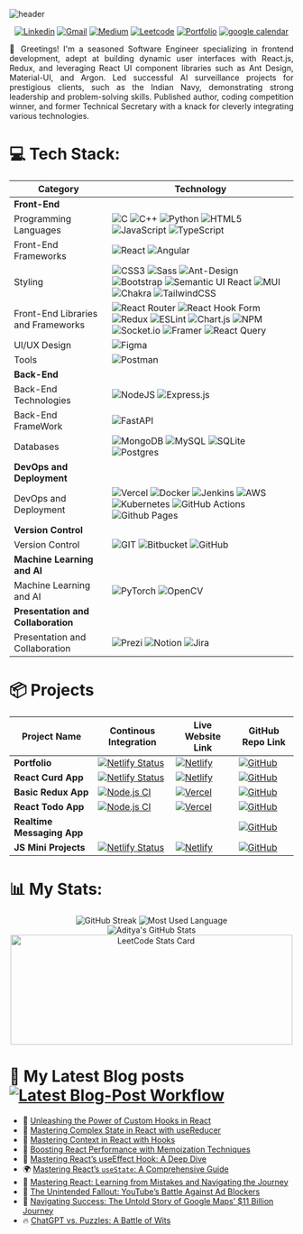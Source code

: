 <!--
[![](https://visitcount.itsvg.in/api?id=Aditya-Armal&icon=0&color=0)](https://visitcount.itsvg.in)

### ✍️ Random Dev Quote
![](https://quotes-github-readme.vercel.app/api?type=horizontal&theme=default)
<h1 align="center">Hi 👋, I'm Aditya Armal</h1>

| **API and Query Language**          |                                                           |
| API Development and Query Language | ![GraphQL](https://img.shields.io/badge/-GraphQL-E10098?style=for-the-badge&logo=graphql&logoColor=white) ![Apollo-GraphQL](https://img.shields.io/badge/-ApolloGraphQL-311C87?style=for-the-badge&logo=apollo-graphql) |
<a href="https://leetcode.com/AdiArmal/"><img src="https://img.shields.io/badge/-LeetCode-FFA116?style=for-the-badge&logo=LeetCode&logoColor=black"></a>

-->

![header](https://capsule-render.vercel.app/api?type=waving&color=gradient&height=300&section=header&text=Aditya%20Armal&fontSize=90&animation=fadeIn&fontAlignY=38&desc=Frontend%20Dev&descAlignY=55&descAlign=71&descSize=31)

<div align="center" text>
  
[![Linkedin](https://img.shields.io/badge/-LinkedIn-blue?style=for-the-badge&logo=Linkedin&logoColor=white)](https://www.linkedin.com/in/aditya-armal/)
[![Gmail](https://img.shields.io/badge/-Gmail-c14438?style=for-the-badge&logo=Gmail&logoColor=white)](mailto:mr.adityaarmal@gmail.com)
[![Medium](https://img.shields.io/badge/Medium-12100E?style=for-the-badge&logo=medium&logoColor=white)](https://medium.com/@aditya-armal)
[![Leetcode](https://img.shields.io/badge/-LeetCode-FFA116?style=for-the-badge&logo=LeetCode&logoColor=black)](https://leetcode.com/AdiArmal/)
[![Portfolio](https://img.shields.io/badge/Portfolio-100000?style=for-the-badge&logo=alchemy&logoColor=white&labelColor=884EA0&color=884EA0)](https://aditya-armal.netlify.com)
<a href='https://calendly.com/aditya-armal' target="_blank"><img alt='google calendar' src='https://img.shields.io/badge/Schedule_time with me-100000?style=for-the-badge&logo=google calendar&logoColor=white&labelColor=black&color=black'/></a>

</div>

<p align="justify">
👋 Greetings! I'm a seasoned Software Engineer specializing in frontend development, adept at building dynamic user interfaces with React.js, Redux, and leveraging React UI component libraries such as Ant Design, Material-UI, and Argon. Led successful AI surveillance projects for prestigious clients, such as the Indian Navy, demonstrating strong leadership and problem-solving skills. Published author, coding competition winner, and former Technical Secretary with a knack for cleverly integrating various technologies.
</p>

# 💻 Tech Stack:

| **Category**                        | **Technology**                                             |
|------------------------------------|-----------------------------------------------------------|
| **Front-End**                       |                                                           |
| Programming Languages              | ![C](https://img.shields.io/badge/c-%2300599C.svg?style=for-the-badge&logo=c&logoColor=white) ![C++](https://img.shields.io/badge/c++-%2300599C.svg?style=for-the-badge&logo=c%2B%2B&logoColor=white) ![Python](https://img.shields.io/badge/python-3670A0?style=for-the-badge&logo=python&logoColor=ffdd54) ![HTML5](https://img.shields.io/badge/html5-%23E34F26.svg?style=for-the-badge&logo=html5&logoColor=white) ![JavaScript](https://img.shields.io/badge/javascript-%23323330.svg?style=for-the-badge&logo=javascript&logoColor=%23F7DF1E) ![TypeScript](https://img.shields.io/badge/typescript-%23007ACC.svg?style=for-the-badge&logo=typescript&logoColor=white) |
| Front-End Frameworks               | ![React](https://img.shields.io/badge/react-%2320232a.svg?style=for-the-badge&logo=react&logoColor=%2361DAFB) ![Angular](https://img.shields.io/badge/angular-%23DD0031.svg?style=for-the-badge&logo=angular&logoColor=white) |
| Styling                            | ![CSS3](https://img.shields.io/badge/css3-%231572B6.svg?style=for-the-badge&logo=css3&logoColor=white) ![Sass](https://img.shields.io/badge/Sass-CC6699?style=for-the-badge&logo=Sass&logoColor=FFFFFF) ![Ant-Design](https://img.shields.io/badge/-AntDesign-%230170FE?style=for-the-badge&logo=ant-design&logoColor=white) ![Bootstrap](https://img.shields.io/badge/bootstrap-%238511FA.svg?style=for-the-badge&logo=bootstrap&logoColor=white) ![Semantic UI React](https://img.shields.io/badge/Semantic%20UI%20React-%2335BDB2.svg?style=for-the-badge&logo=SemanticUIReact&logoColor=white) ![MUI](https://img.shields.io/badge/MUI-%230081CB.svg?style=for-the-badge&logo=mui&logoColor=white) ![Chakra](https://img.shields.io/badge/chakra-%234ED1C5.svg?style=for-the-badge&logo=chakraui&logoColor=white) ![TailwindCSS](https://img.shields.io/badge/tailwindcss-%2338B2AC.svg?style=for-the-badge&logo=tailwind-css&logoColor=white) |
| Front-End Libraries and Frameworks  | ![React Router](https://img.shields.io/badge/React_Router-CA4245?style=for-the-badge&logo=react-router&logoColor=white) ![React Hook Form](https://img.shields.io/badge/React%20Hook%20Form-%23EC5990.svg?style=for-the-badge&logo=reacthookform&logoColor=white) ![Redux](https://img.shields.io/badge/redux-%23593d88.svg?style=for-the-badge&logo=redux&logoColor=white) ![ESLint](https://img.shields.io/badge/ESLint-4B3263?style=for-the-badge&logo=eslint&logoColor=white) ![Chart.js](https://img.shields.io/badge/chart.js-F5788D.svg?style=for-the-badge&logo=chart.js&logoColor=white) ![NPM](https://img.shields.io/badge/NPM-%23CB3837.svg?style=for-the-badge&logo=npm&logoColor=white) ![Socket.io](https://img.shields.io/badge/Socket.io-black?style=for-the-badge&logo=socket.io&badgeColor=010101) ![Framer](https://img.shields.io/badge/Framer-black?style=for-the-badge&logo=framer&logoColor=blue) ![React Query](https://img.shields.io/badge/-React%20Query-FF4154?style=for-the-badge&logo=react%20query&logoColor=white)|
| UI/UX Design                       | ![Figma](https://img.shields.io/badge/figma-%23F24E1E.svg?style=for-the-badge&logo=figma&logoColor=white) |
| Tools                              | ![Postman](https://img.shields.io/badge/Postman-FF6C37?style=for-the-badge&logo=postman&logoColor=white)  |
| **Back-End**                        |                                                           |
| Back-End Technologies              | ![NodeJS](https://img.shields.io/badge/node.js-6DA55F?style=for-the-badge&logo=node.js&logoColor=white) ![Express.js](https://img.shields.io/badge/express.js-%23404d59.svg?style=for-the-badge&logo=express&logoColor=%2361DAFB) |
|Back-End FrameWork | ![FastAPI](https://img.shields.io/badge/FastAPI-005571?style=for-the-badge&logo=fastapi) |
| Databases                          | ![MongoDB](https://img.shields.io/badge/MongoDB-%234ea94b.svg?style=for-the-badge&logo=mongodb&logoColor=white) ![MySQL](https://img.shields.io/badge/mysql-%2300000f.svg?style=for-the-badge&logo=mysql&logoColor=white) ![SQLite](https://img.shields.io/badge/sqlite-%2307405e.svg?style=for-the-badge&logo=sqlite&logoColor=white) ![Postgres](https://img.shields.io/badge/postgres-%23316192.svg?style=for-the-badge&logo=postgresql&logoColor=white) |
| **DevOps and Deployment**           |                                                           |
| DevOps and Deployment              |  ![Vercel](https://img.shields.io/badge/vercel-%23000000.svg?style=for-the-badge&logo=vercel&logoColor=white) ![Docker](https://img.shields.io/badge/docker-%230db7ed.svg?style=for-the-badge&logo=docker&logoColor=white) ![Jenkins](https://img.shields.io/badge/jenkins-%232C5263.svg?style=for-the-badge&logo=jenkins&logoColor=white) ![AWS](https://img.shields.io/badge/AWS-%23FF9900.svg?style=for-the-badge&logo=amazon-aws&logoColor=white) ![Kubernetes](https://img.shields.io/badge/kubernetes-%23326ce5.svg?style=for-the-badge&logo=kubernetes&logoColor=white) ![GitHub Actions](https://img.shields.io/badge/github%20actions-%232671E5.svg?style=for-the-badge&logo=githubactions&logoColor=white) ![Github Pages](https://img.shields.io/badge/github%20pages-121013?style=for-the-badge&logo=github&logoColor=white) |
| **Version Control**                 |                                                           |
| Version Control                    | ![GIT](https://img.shields.io/badge/Git-fc6d26?style=for-the-badge&logo=git&logoColor=white) ![Bitbucket](https://img.shields.io/badge/bitbucket-%230047B3.svg?style=for-the-badge&logo=bitbucket&logoColor=white) ![GitHub](https://img.shields.io/badge/github-%23121011.svg?style=for-the-badge&logo=github&logoColor=white) |
| **Machine Learning and AI**        |                                                           |
| Machine Learning and AI            | ![PyTorch](https://img.shields.io/badge/PyTorch-%23EE4C2C.svg?style=for-the-badge&logo=PyTorch&logoColor=white) ![OpenCV](https://img.shields.io/badge/opencv-%23white.svg?style=for-the-badge&logo=opencv&logoColor=white) |
| **Presentation and Collaboration**  |                                                           |
| Presentation and Collaboration      | ![Prezi](https://img.shields.io/badge/Prezi-%23000000.svg?style=for-the-badge&logo=Prezi&logoColor=white) ![Notion](https://img.shields.io/badge/Notion-%23000000.svg?style=for-the-badge&logo=notion&logoColor=white) ![Jira](https://img.shields.io/badge/jira-%230A0FFF.svg?style=for-the-badge&logo=jira&logoColor=white) |

# 📦 Projects
<div align="center">
  
| Project Name        | Continous Integration | Live Website Link | GitHub Repo Link |
|---------------------|------------|-------------------|-----------------|
|**Portfolio**|[![Netlify Status](https://api.netlify.com/api/v1/badges/2da5dd71-74f5-438b-aa2a-f4458524f25b/deploy-status)](https://app.netlify.com/sites/aditya-armal/deploys)|[![Netlify](https://img.shields.io/badge/netlify-%23000000.svg?style=for-the-badge&logo=netlify&logoColor=#00C7B7)](https://aditya-armal.netlify.app/)|[![GitHub](https://img.shields.io/badge/GitHub-181717?style=for-the-badge&logo=GitHub&logoColor=FFFFFF)]()|
|**React Curd App**|[![Netlify Status](https://api.netlify.com/api/v1/badges/f3917210-f4e4-40e4-9de1-cdd81ba6dc80/deploy-status)](https://app.netlify.com/sites/hilarious-haupia-a26180/deploys)|[![Netlify](https://img.shields.io/badge/netlify-%23000000.svg?style=for-the-badge&logo=netlify&logoColor=#00C7B7)](https://hilarious-haupia-a26180.netlify.app/)|[![GitHub](https://img.shields.io/badge/GitHub-181717?style=for-the-badge&logo=GitHub&logoColor=FFFFFF)](https://github.com/Aditya-Armal/react-curd/)|
| **Basic Redux App**     | [![Node.js CI](https://github.com/Aditya-Armal/Basic-Redux-App/actions/workflows/main.yml/badge.svg?branch=main)](https://github.com/Aditya-Armal/Basic-Redux-App/actions/workflows/main.yml) | [![Vercel](https://img.shields.io/badge/Vercel-000000?style=for-the-badge&logo=Vercel&logoColor=FFFFFF)](https://basic-redux-app.vercel.app/) | [![GitHub](https://img.shields.io/badge/GitHub-181717?style=for-the-badge&logo=GitHub&logoColor=FFFFFF)](https://github.com/Aditya-Armal/Basic-Redux-App/) |
| **React Todo App**      | [![Node.js CI](https://github.com/Aditya-Armal/reactjs-todo-app/actions/workflows/node.js.yml/badge.svg)](https://github.com/Aditya-Armal/reactjs-todo-app/actions/workflows/node.js.yml) | [![Vercel](https://img.shields.io/badge/Vercel-000000?style=for-the-badge&logo=Vercel&logoColor=FFFFFF)](https://adityaarmal-todo-app.vercel.app/) | [![GitHub](https://img.shields.io/badge/GitHub-181717?style=for-the-badge&logo=GitHub&logoColor=FFFFFF)](https://github.com/Aditya-Armal/reactjs-todo-app) |
|**Realtime Messaging App**|||[![GitHub](https://img.shields.io/badge/GitHub-181717?style=for-the-badge&logo=GitHub&logoColor=FFFFFF)](https://github.com/aditya-armal/Socket.io-ReactJS-Nodejs)|
| **JS Mini Projects**    | [![Netlify Status](https://api.netlify.com/api/v1/badges/2da5dd71-74f5-438b-aa2a-f4458524f25b/deploy-status)](https://app.netlify.com/sites/aditya-armal/deploys) | [![Netlify](https://img.shields.io/badge/netlify-%23000000.svg?style=for-the-badge&logo=netlify&logoColor=#00C7B7)](https://github.com/Aditya-Armal/js-mini-project) | [![GitHub](https://img.shields.io/badge/GitHub-181717?style=for-the-badge&logo=GitHub&logoColor=FFFFFF)](https://github.com/Aditya-Armal/js-mini-project) |

</div>

# 📊 My Stats:
<div align="center">
  
![GitHub Streak](https://github-aditya-armal-streak-stats.vercel.app?user=Aditya-Armal)
![Most Used Language](https://github-readme-stats.vercel.app/api/top-langs/?username=Aditya-Armal&theme=default&hide_border=false&include_all_commits=true&count_private=true&layout=compact&langs_count=8)
<br>
![Aditya's GitHub Stats](https://github-readme-stats.vercel.app/api?username=Aditya-Armal&show_icons=true&theme=default)
<a href="https://leetcode.com/AdiArmal/">
<img alt="LeetCode Stats Card" src="https://leetcard.jacoblin.cool/AdiArmal?theme=light&font=Convergence" height="195" width="500"/>
</a>
</div>

# 📝 My Latest Blog posts [![Latest Blog-Post Workflow](https://github.com/Aditya-Armal/Aditya-Armal/actions/workflows/blog-post-workflow.yml/badge.svg?branch=main)](https://github.com/Aditya-Armal/Aditya-Armal/actions/workflows/blog-post-workflow.yml)
<!-- BLOG-POST-LIST:START -->
 - 📌 [Unleashing the Power of Custom Hooks in React](https://aditya-armal.medium.com/unleashing-the-power-of-custom-hooks-in-react-4249dc085caa?source=rss-d9f1d8504b07------2)
 - 📝 [Mastering Complex State in React with useReducer](https://aditya-armal.medium.com/mastering-complex-state-in-react-with-usereducer-46b98be6649d?source=rss-d9f1d8504b07------2)
 - 🌟 [Mastering Context in React with Hooks](https://aditya-armal.medium.com/mastering-context-in-react-with-hooks-fcb64ece5262?source=rss-d9f1d8504b07------2)
 - 💯 [Boosting React Performance with Memoization Techniques](https://aditya-armal.medium.com/boosting-react-performance-with-memoization-techniques-ddb6b7e080bb?source=rss-d9f1d8504b07------2)
 - 🚀 [Mastering React’s useEffect Hook: A Deep Dive](https://blog.stackademic.com/mastering-reacts-useeffect-hook-a-deep-dive-c8da06c46771?source=rss-d9f1d8504b07------2)
 - 🌍 [Mastering React’s `useState`: A Comprehensive Guide](https://blog.stackademic.com/mastering-reacts-usestate-a-comprehensive-guide-dbeb69498f10?source=rss-d9f1d8504b07------2)
 - 🌟 [Mastering React: Learning from Mistakes and Navigating the Journey](https://blog.stackademic.com/mastering-react-learning-from-mistakes-and-navigating-the-journey-96ae42e95a9f?source=rss-d9f1d8504b07------2)
 - 💯 [The Unintended Fallout: YouTube’s Battle Against Ad Blockers](https://aditya-armal.medium.com/the-unintended-fallout-youtubes-battle-against-ad-blockers-a21be511b298?source=rss-d9f1d8504b07------2)
 - 📝 [Navigating Success: The Untold Story of Google Maps’ $11 Billion Journey](https://aditya-armal.medium.com/navigating-success-the-untold-story-of-google-maps-11-billion-journey-3d07c5749fb3?source=rss-d9f1d8504b07------2)
 - 🔥 [ChatGPT vs. Puzzles: A Battle of Wits](https://aditya-armal.medium.com/chatgpt-vs-puzzles-a-battle-of-wits-c9fb8d27f41f?source=rss-d9f1d8504b07------2)<!-- BLOG-POST-LIST:END -->
